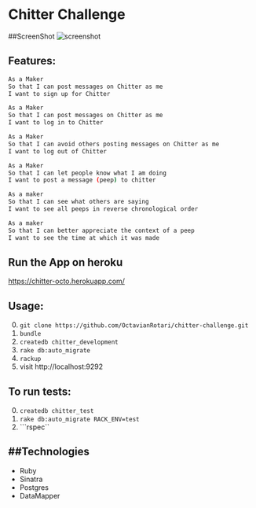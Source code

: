 Chitter Challenge 
=================

##ScreenShot
![screenshot](http://i.imgur.com/bvmRtcG.png)

Features:
-------

```sh
As a Maker
So that I can post messages on Chitter as me
I want to sign up for Chitter

As a Maker
So that I can post messages on Chitter as me
I want to log in to Chitter

As a Maker
So that I can avoid others posting messages on Chitter as me
I want to log out of Chitter

As a Maker
So that I can let people know what I am doing  
I want to post a message (peep) to chitter

As a maker
So that I can see what others are saying  
I want to see all peeps in reverse chronological order

As a maker
So that I can better appreciate the context of a peep
I want to see the time at which it was made
```

## Run the App on heroku
https://chitter-octo.herokuapp.com/

Usage:
------
0. ```git clone https://github.com/OctavianRotari/chitter-challenge.git```
0. ```bundle```
0. ```createdb chitter_development```
0. ```rake db:auto_migrate```
0. ```rackup```
0. visit http://localhost:9292

To run tests:
------
0. ```createdb chitter_test```
0. ```rake db:auto_migrate RACK_ENV=test```
0. ```rspec``

##Technologies
-------------
- Ruby
- Sinatra
- Postgres
- DataMapper
